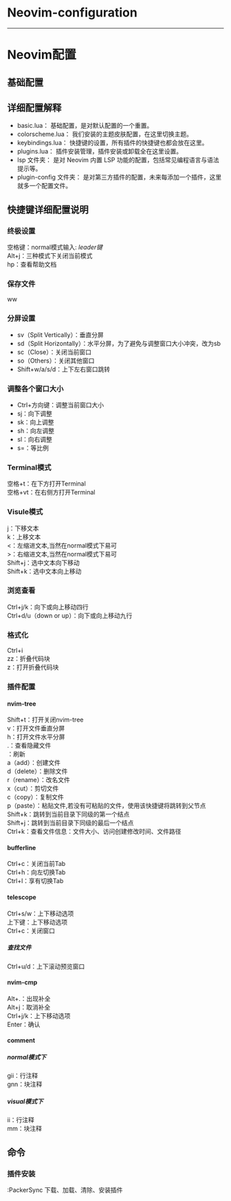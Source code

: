 # Neovim-configuration
---
# Neovim配置
## 基础配置
## 详细配置解释
- basic.lua： 基础配置，是对默认配置的一个重置。
- colorscheme.lua： 我们安装的主题皮肤配置，在这里切换主题。
- keybindings.lua： 快捷键的设置，所有插件的快捷键也都会放在这里。
- plugins.lua： 插件安装管理，插件安装或卸载全在这里设置。
- lsp 文件夹： 是对 Neovim 内置 LSP 功能的配置，包括常见编程语言与语法提示等。
- plugin-config 文件夹： 是对第三方插件的配置，未来每添加一个插件，这里就多一个配置文件。

## 快捷键详细配置说明

### 终极设置
空格键：normal模式输入: *leader键*  
Alt+j：三种模式下关闭当前模式  
hp：查看帮助文档  

### 保存文件
ww

### 分屏设置
- sv（Split Vertically）：垂直分屏
- sd（Split Horizontally）：水平分屏，为了避免与调整窗口大小冲突，改为sb
- sc（Close）：关闭当前窗口
- so（Others）：关闭其他窗口
- Shift+w/a/s/d：上下左右窗口跳转

### 调整各个窗口大小
- Ctrl+方向键：调整当前窗口大小
- sj：向下调整
- sk：向上调整
- sh：向左调整
- sl：向右调整
- s=：等比例

### Terminal模式
空格+t：在下方打开Terminal  
空格+vt：在右侧方打开Terminal  

### Visule模式
j：下移文本  
k：上移文本  
<：左缩进文本,当然在normal模式下易可  
\>：右缩进文本,当然在normal模式下易可  
Shift+j：选中文本向下移动  
Shift+k：选中文本向上移动  

### 浏览查看
Ctrl+j/k：向下或向上移动四行  
Ctrl+d/u（down or up）：向下或向上移动九行  

### 格式化
Ctrl+i  
zz：折叠代码块  
z：打开折叠代码块  

### 插件配置
#### nvim-tree
Shift+t：打开关闭nvim-tree  
v：打开文件垂直分屏  
h：打开文件水平分屏  
.：查看隐藏文件  
<F5>：刷新  
a（add）：创建文件  
d（delete）：删除文件  
r（rename）：改名文件  
x（cut）：剪切文件  
c（copy）：复制文件  
p（paste）：粘贴文件,若没有可粘贴的文件，使用该快捷键将跳转到父节点  
Shift+k：跳转到当前目录下同级的第一个结点  
Shift+j：跳转到当前目录下同级的最后一个结点  
Ctrl+k：查看文件信息：文件大小、访问创建修改时间、文件路径  

#### bufferline
Ctrl+c：关闭当前Tab  
Ctrl+h：向左切换Tab  
Ctrl+l：享有切换Tab  

#### telescope
Ctrl+s/w：上下移动选项  
上下键：上下移动选项  
Ctrl+c：关闭窗口  

##### 查找文件
Ctrl+u/d：上下滚动预览窗口

#### nvim-cmp
Alt+.：出现补全  
Alt+j：取消补全  
Ctrl+j/k：上下移动选项  
Enter：确认  

#### comment

##### normal模式下
gii：行注释  
gnn：块注释  

##### visual模式下
ii：行注释  
mm：块注释  

####
## 命令
### 插件安装
:PackerSync 下载、加载、清除、安装插件


